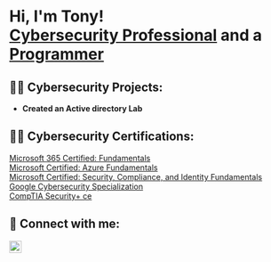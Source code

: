 <h1>Hi, I'm Tony! <br/><a href="https://www.linkedin.com/in/tony0connor/">Cybersecurity Professional</a> and a <a href="https://github.com/digitaloconno">Programmer</a></h1>

<h2>👨‍💻 Cybersecurity Projects:</h2>

- <b>Created an Active directory Lab </b>

<h2>👨‍💻 Cybersecurity Certifications:</h2>
<a href="https://www.credly.com/badges/6d8a3493-f49a-4aea-a455-837faa9f5208"> Microsoft 365 Certified: Fundamentals</a> <br>
<a href="https://www.credly.com/badges/eb612518-3ba5-4f03-8112-71790977e126"> Microsoft Certified: Azure Fundamentals</a> <br>
<a href="https://www.credly.com/badges/3946d725-50ea-411b-84c0-3699c1ffb042"> Microsoft Certified: Security, Compliance, and Identity Fundamentals</a> <br>
<a href="https://www.credly.com/badges/4f2407c1-114c-4d29-9db6-cf692871a484">Google Cybersecurity Specialization</a>  <br>
<a href="https://www.credly.com/badges/28c35eba-fae1-48b2-9af8-5074dfbd989f"> CompTIA Security+ ce</a>  <br>

<h2> 🤳 Connect with me:</h2>

[<img align="left" alt="tony0connor | LinkedIn" width="22px" src="https://cdn.jsdelivr.net/npm/simple-icons@v3/icons/linkedin.svg" />][linkedin]

[linkedin]: https://www.linkedin.com/in/tony0connor/

<!--
Here are some ideas to get you started:

- 🔭 I’m currently working on ...
- 🌱 I’m currently learning ...
- 👯 I’m looking to collaborate on ...
- 🤔 I’m looking for help with ...
- 💬 Ask me about ...
- 📫 How to reach me: ...
- 😄 Pronouns: ...
- ⚡ Fun fact: ...
-->
